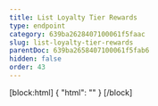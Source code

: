 ```yaml
---
title: List Loyalty Tier Rewards
type: endpoint
category: 639ba2628407100061f5faac
slug: list-loyalty-tier-rewards
parentDoc: 639ba2658407100061f5fab6
hidden: false
order: 43
---
```

[block:html]
{
  "html": "<style>\n.LanguagePicker-divider { \n  display: none; }\n  \n[title=\"Toggle library\"] { \n  display: none; }\n</style>"
}
[/block]